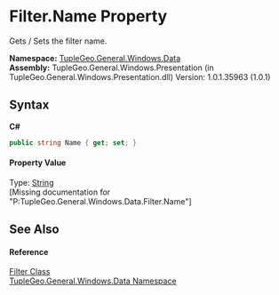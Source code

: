 # Filter.Name Property 
 

Gets / Sets the filter name.

**Namespace:**&nbsp;<a href="N_TupleGeo_General_Windows_Data">TupleGeo.General.Windows.Data</a><br />**Assembly:**&nbsp;TupleGeo.General.Windows.Presentation (in TupleGeo.General.Windows.Presentation.dll) Version: 1.0.1.35963 (1.0.1)

## Syntax

**C#**<br />
``` C#
public string Name { get; set; }
```


#### Property Value
Type: <a href="http://msdn2.microsoft.com/en-us/library/s1wwdcbf" target="_blank">String</a><br />\[Missing <value> documentation for "P:TupleGeo.General.Windows.Data.Filter.Name"\]

## See Also


#### Reference
<a href="T_TupleGeo_General_Windows_Data_Filter">Filter Class</a><br /><a href="N_TupleGeo_General_Windows_Data">TupleGeo.General.Windows.Data Namespace</a><br />